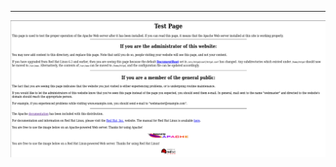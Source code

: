 ___
![](Courses/Exploited%20machines/Kiotprix/Findings/assests/Pasted%20image%2020250903195349.png)
